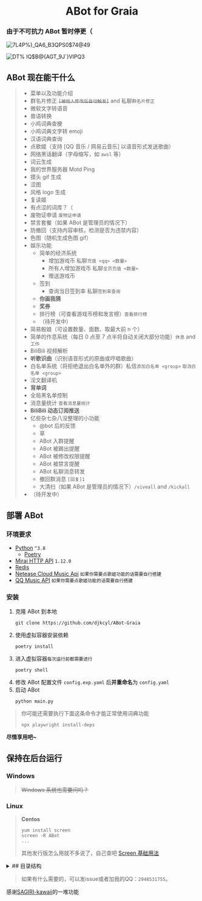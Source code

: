 <div align="center">

# ABot for Graia

</div>

### 由于不可抗力 ABot 暂时停更（

![7L4P%)_QA6_B3QPS0$74@49](https://user-images.githubusercontent.com/59153990/131785951-2d093dac-6d72-489b-a05d-0cbeab710c04.jpg)

![DT% IQ$B@{AGT_9J`}VIPQ3](https://user-images.githubusercontent.com/59153990/131631980-74f08a13-e638-4e7f-a42a-bceb33d75b3b.jpg)

## ABot 现在能干什么

> - 菜单以及功能介绍
> - 群名片修正 ~~`[被他人修改后自动触发]`~~ and 私聊`群名片修正`
> - 微软文字转语音
> - 兽语转换
> - 小鸡词典查梗
> - 小鸡词典文字转 emoji
> - 汉语词典查询
> - 点歌姬（支持 \[QQ 音乐 / 网易云音乐\] 以语音形式发送歌曲）
> - 网络黑话翻译（字母缩写，如 `awsl` 等）
> - 词云生成
> - 我的世界服务器 Motd Ping
> - 摸头 gif 生成
> - 涩图
> - 风格 logo 生成
> - 复读姬
> - 有点涩的词库？（
> - 废物证申请 `废物证申请`
> - 禁言套餐（如果 ABot 是管理员的情况下）
> - 防撤回（支持内容审核，检测是否为违禁内容）
> - 色图（随机生成色图 gif）
> - 娱乐功能
>   - 简单的经济系统
>     - 增加游戏币 私聊`充值 <qq> <数量>`
>     - 所有人增加游戏币 私聊`全员充值 <数量>`
>     - 赠送游戏币
>   - 签到
>     - 查询当日签到率 私聊`签到率查询`
>   - **你画我猜**
>   - **奖券**
>   - 排行榜（可查看游戏币榜和发言榜）`查看排行榜`
>   - （待开发中）
> - 简易骰娘（可设置数量、面数、取最大前 n 个）
> - 简单的作息系统（每日 0 点至 7 点半将自动关闭大部分功能）`休息` and `工作`
> - BiliBili 视频解析
> - **听歌识曲**（识别语音形式的原曲或哼唱歌曲）
> - 白名单系统（将拒绝退出白名单外的群）私信`添加白名单 <group>` `取消白名单 <group>`
> - 淫文翻译机
> - **背单词**
> - 全局黑名单控制
> - 消息量统计 `查看消息量统计`
> - **BiliBili 动态订阅推送**
> - 亿些杂七杂八没整理的小功能
>   - @bot 后的反馈
>   - 草
>   - ABot 入群提醒
>   - ABot 被踢出提醒
>   - ABot 被修改权限提醒
>   - ABot 被禁言提醒
>   - ABot 私聊消息转发
>   - 撤回群消息 `[回复]1`
>   - 大清扫（如果 ABot 是管理员的情况下）`/viveall` and `/kickall`
> - （待开发中）

## 部署 ABot

### 环境要求

- [Python](https://www.python.org/) `^3.8`
  - [Poetry](https://python-poetry.org/)
- [Mirai HTTP API](https://github.com/project-mirai/mirai-api-http) `1.12.0`
- [Redis](https://redis.io/)
- [Netease Cloud Music Api](https://github.com/Binaryify/NeteaseCloudMusicApi) `如果你需要点歌姬功能的话需要自行搭建`
- [QQ Music API](https://github.com/Rain120/qq-music-api) `如果你需要点歌姬功能的话需要自行搭建`

### 安装

1. 克隆 ABot 到本地
   ```shell
   git clone https://github.com/djkcyl/ABot-Graia
   ```
2. 使用虚拟容器安装依赖
   ```shell
   poetry install
   ```
3. 进入虚拟容器`每次运行前都需要进行`
   ```shell
   poetry shell
   ```
4. 修改 ABot 配置文件 `config.exp.yaml` 后**并重命名**为 `config.yaml`
5. 启动 ABot
   ```shell
   python main.py
   ```

> 你可能还需要执行下面这条命令才能正常使用词典功能
>
> ```shell
> npx playwright install-deps
> ```

**尽情享用吧~**

## 保持在后台运行

### **Windows**

> ~~Windows 系统也需要问吗？~~

### **Linux**

> **Centos**
>
> ```shell
> yum install screen
> screen -R ABot
> ...
> ```
>
> 其他发行版怎么用就不多说了，自己查吧
> [Screen 基础用法](https://www.runoob.com/linux/linux-comm-screen.html)

<details><summary>## 目录结构</summary>
ABot
├── FILE.md
├── README.md
├── config.exp.yaml
├── config.py
├── datebase
│   ├── db.py
│   ├── talkData.db
│   ├── userData.db
│   └── usertalk.py
├── font
│   ├── FZDBSJW.TTF
│   ├── sarasa-mono-sc-bold.ttf
│   ├── sarasa-mono-sc-extralight.ttf
│   ├── sarasa-mono-sc-light.ttf
│   ├── sarasa-mono-sc-regular.ttf
│   ├── sarasa-mono-sc-semibold.ttf
│   └── vanfont.ttf
├── groupdata.yaml
├── grouplist.yaml
├── main.py
├── poetry.lock
├── pyproject.toml
├── userlist.json
├── saya
│   ├── 2048
│   │   ├── 2048.py
│   │   ├── __init__.py
│   ├── AdminConfig.py
│   ├── AdminMSG.py
│   ├── AliTTS
│   │   ├── __init__.py
│   │   ├── get_token.py
│   │   └── post_tts_text.py
│   ├── AnitRecall.py
│   ├── Ark
│   │   ├── __init__.py
│   │   └── dbop.py
│   ├── ArkFriend
│   │   ├── ArkTagGetter.py
│   │   ├── FavorData.py
│   │   ├── __init__.py
│   │   ├── ark_operate.py
│   │   └── database
│   │       └── database.py
│   ├── ArkrecWIKI
│   │   ├── __init__.py
│   ├── AzureTTS
│   │   ├── __init__.py
│   ├── Beast
│   │   ├── __init__.py
│   │   └── beast.py
│   ├── BilibiliDynamic
│   │   ├── __init__.py
│   │   ├── dynamic_list.json
│   │   └── dynamic_shot.py
│   ├── BilibiliResolve
│   │   ├── __init__.py
│   │   └── draw_bili_image.py
│   ├── BotEvent.py
│   ├── ChaoxingSign
│   │   ├── __init__.py
│   │   └── data.json
│   ├── ChatMS.py
│   ├── ChickDict.py
│   ├── ChickEmoji.py
│   ├── ChineseDict
│   │   ├── __init__.py
│   │   ├── page_screenshot.py
│   ├── CloudMusic
│   │   ├── __init__.py
│   ├── CyberBlacktalk.py
│   ├── DailyAttendance.py
│   ├── DailyNewspaper.py
│   ├── DiceMaid.py
│   ├── DrawSomething
│   │   ├── __init__.py
│   │   ├── qr.jpg
│   │   └── word.json
│   ├── Economy.py
│   ├── EnglishTest
│   │   ├── __init__.py
│   │   ├── database
│   │   │   ├── WordData.db
│   │   │   └── database.py
│   │   ├── update.py
│   │   └── worddict
│   │       └── *
│   ├── Lottery
│   │   ├── __init__.py
│   │   ├── certification.py
│   │   ├── data.json
│   │   ├── lottery_image.py
│   │   ├── msyhbd.ttc
│   │   ├── server-private.pem
│   │   └── server-public.pem
│   ├── Message
│   │   ├── __init__.py
│   │   ├── haoye.png
│   │   ├── huangdou.jpg
│   │   └── setu_qr.png
│   ├── MinecraftPing
│   │   ├── __init__.py
│   │   ├── mcping.py
│   │   └── statusping.py
│   ├── MutePack.py
│   ├── PetPet
│   │   ├── PetPetFrames
│   │   │   ├── frame0.png
│   │   │   ├── frame1.png
│   │   │   ├── frame2.png
│   │   │   ├── frame3.png
│   │   │   ├── frame4.png
│   │   ├── __init__.py
│   ├── Pixiv.py
│   ├── Repeater.py
│   ├── Setu
│   │   ├── __init__.py
│   │   └── setu.py
│   ├── StyleLogoGenerator
│   │   ├── __init__.py
│   │   └── ttf
│   │       ├── ArialEnUnicodeBold.ttf
│   │       └── STKAITI.TTF
│   ├── SystemStatus.py
│   ├── TalkStatistics
│   │   ├── __init__.py
│   │   └── mapping.py
│   ├── TrashCard.py
│   ├── UserFunc.py
│   ├── VoiceMusicRecognition.py
│   ├── WordCloud
│   │   ├── __init__.py
│   │   └── bgg.jpg
│   ├── Yinglish.py
│   └── test.py
├── util
│   ├── CutString.py
│   ├── ImageModeration.py
│   ├── QRGeneration.py
│   ├── RestControl.py
│   ├── TextModeration.py
│   ├── UpImage.py
│   ├── UserBlock.py
│   ├── aiorequests.py
│   ├── browser
│   │   ├── __init__.py
│   │   ├── data
│   │   └── extension
│   │       └── ad
│   ├── limit.py
│   ├── md2image
│   │   ├── default.css
│   │   └── test.py
│   └── text2image.py
</details>

> 如果有什么需要的，可以发issue或者加我的QQ：`2948531755`。

感谢[SAGIRI-kawaii](https://github.com/SAGIRI-kawaii)的一堆功能
